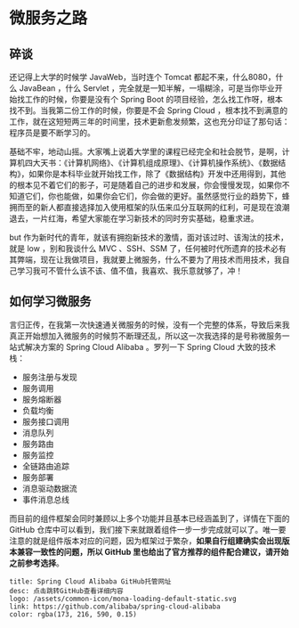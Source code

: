 # 微服务之路
## 碎谈
还记得上大学的时候学 JavaWeb，当时连个 Tomcat 都起不来，什么8080，什么 JavaBean ，什么 Servlet ，完全就是一知半解，一塌糊涂，可是当你毕业开始找工作的时候，你要是没有个 Spring Boot 的项目经验，怎么找工作呀，根本找不到。当我第二份工作的时候，你要是不会 Spring Cloud ，根本找不到满意的工作，就在这短短两三年的时间里，技术更新愈发频繁，这也充分印证了那句话：程序员是要不断学习的。

基础不牢，地动山摇。大家嘴上说着大学里的课程已经完全和社会脱节，是啊，计算机四大天书：《计算机网络》、《计算机组成原理》、《计算机操作系统》、《数据结构》，如果你是本科毕业就开始找工作，除了《数据结构》开发中还用得到，其他的根本见不着它们的影子，可是随着自己的进步和发展，你会慢慢发现，如果你不知道它们，你也能做，如果你会它们，你会做的更好。虽然感觉行业的趋势下，蜂拥而至的新人都直接选择加入使用框架的队伍来瓜分互联网的红利，可是现在浪潮退去，一片红海，希望大家能在学习新技术的同时夯实基础，稳重求进。

but 作为新时代的青年，就该有拥抱新技术的激情，面对该过时、该淘汰的技术，就是 low ，别和我谈什么 MVC 、SSH、SSM 了，任何被时代所遗弃的技术必有其弊端，现在让我做项目，我就要上微服务，什么不要为了用技术而用技术，我自己学习我可不管什么该不该、值不值，我喜欢、我乐意就够了，冲！

## 如何学习微服务
言归正传，在我第一次快速通关微服务的时候，没有一个完整的体系，导致后来我真正开始想加入微服务的时候剪不断理还乱，所以这一次我选择的是号称微服务一站式解决方案的 Spring Cloud Alibaba 。罗列一下 Spring Cloud 大致的技术栈：

- 服务注册与发现
- 服务调用
- 服务熔断器
- 负载均衡
- 服务接口调用
- 消息队列
- 服务路由
- 服务监控
- 全链路由追踪
- 服务部署
- 消息驱动数据流
- 事件消息总线

而目前的组件框架会同时兼顾以上多个功能并且基本已经涵盖到了，详情在下面的 GitHub 仓库中可以看到，我们接下来就跟着组件一步一步完成就可以了。唯一要注意的就是组件版本对应的问题，因为框架过于繁杂，**如果自行组建确实会出现版本兼容一致性的问题，所以 GitHub 里也给出了官方推荐的组件配合建议，请开始之前参考选择**。

```card
title: Spring Cloud Alibaba GitHub托管网址
desc: 点击跳转GitHub查看详细内容
logo: /assets/common-icon/mona-loading-default-static.svg
link: https://github.com/alibaba/spring-cloud-alibaba
color: rgba(173, 216, 590, 0.15)
```